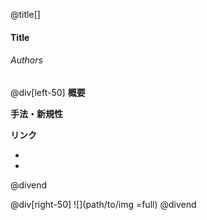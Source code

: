 @title[]
#### Title
###### Authors
@div[left-50]
__概要__  

__手法・新規性__  

__リンク__  

* []()
* []()

@divend

@div[right-50]
![](path/to/img =full)
@divend
